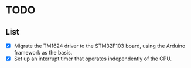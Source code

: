 # TODO

## List

- [x] Migrate the TM1624 driver to the STM32F103 board, using the Arduino framework as the basis.
- [x] Set up an interrupt timer that operates independently of the CPU.
